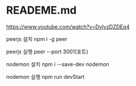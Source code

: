 # READEME.md

https://www.youtube.com/watch?v=DvlyzDZDEq4

peerjs 설치
npm i -g peer

peerjs 실행
peer --port 3001(포트)

nodemon 설치
npm i --save-dev nodemon

nodemon 실행
npm run devStart